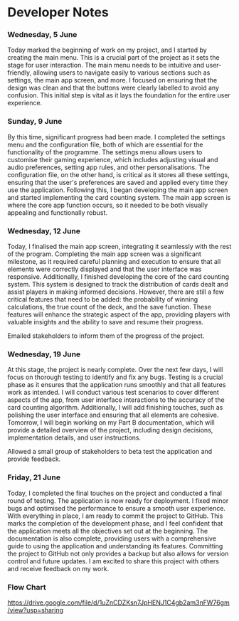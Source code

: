 # Developer Notes #

### Wednesday, 5 June ###
Today marked the beginning of work on my project, and I started by creating the main menu. This is a crucial part of the project as it sets the stage for user interaction. The main menu needs to be intuitive and user-friendly, allowing users to navigate easily to various sections such as settings, the main app screen, and more. I focused on ensuring that the design was clean and that the buttons were clearly labelled to avoid any confusion. This initial step is vital as it lays the foundation for the entire user experience.

### Sunday, 9 June ###
By this time, significant progress had been made. I completed the settings menu and the configuration file, both of which are essential for the functionality of the programme. The settings menu allows users to customise their gaming experience, which includes adjusting visual and audio preferences, setting app rules, and other personalisations. The configuration file, on the other hand, is critical as it stores all these settings, ensuring that the user's preferences are saved and applied every time they use the application. Following this, I began developing the main app screen and started implementing the card counting system. The main app screen is where the core app function occurs, so it needed to be both visually appealing and functionally robust.

### Wednesday, 12 June ###
Today, I finalised the main app screen, integrating it seamlessly with the rest of the program. Completing the main app screen was a significant milestone, as it required careful planning and execution to ensure that all elements were correctly displayed and that the user interface was responsive. Additionally, I finished developing the core of the card counting system. This system is designed to track the distribution of cards dealt and assist players in making informed decisions. However, there are still a few critical features that need to be added: the probability of winning calculations, the true count of the deck, and the save function. These features will enhance the strategic aspect of the app, providing players with valuable insights and the ability to save and resume their progress.

Emailed stakeholders to inform them of the progress of the project.
### Wednesday, 19 June ###
At this stage, the project is nearly complete. Over the next few days, I will focus on thorough testing to identify and fix any bugs. Testing is a crucial phase as it ensures that the application runs smoothly and that all features work as intended. I will conduct various test scenarios to cover different aspects of the app, from user interface interactions to the accuracy of the card counting algorithm. Additionally, I will add finishing touches, such as polishing the user interface and ensuring that all elements are cohesive. Tomorrow, I will begin working on my Part B documentation, which will provide a detailed overview of the project, including design decisions, implementation details, and user instructions.

Allowed a small group of stakeholders to beta test the application and provide feedback.

### Friday, 21 June ###
Today, I completed the final touches on the project and conducted a final round of testing. The application is now ready for deployment. I fixed minor bugs and optimised the performance to ensure a smooth user experience. With everything in place, I am ready to commit the project to GitHub. This marks the completion of the development phase, and I feel confident that the application meets all the objectives set out at the beginning. The documentation is also complete, providing users with a comprehensive guide to using the application and understanding its features. Committing the project to GitHub not only provides a backup but also allows for version control and future updates. I am excited to share this project with others and receive feedback on my work.

### Flow Chart ###
https://drive.google.com/file/d/1uZnCDZKsn7JpHENJ1C4gb2am3nFW76gm/view?usp=sharing